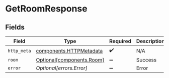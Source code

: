 # GetRoomResponse


## Fields

| Field                                                              | Type                                                               | Required                                                           | Description                                                        |
| ------------------------------------------------------------------ | ------------------------------------------------------------------ | ------------------------------------------------------------------ | ------------------------------------------------------------------ |
| `http_meta`                                                        | [components.HTTPMetadata](../../models/components/httpmetadata.md) | :heavy_check_mark:                                                 | N/A                                                                |
| `room`                                                             | [Optional[components.Room]](../../models/components/room.md)       | :heavy_minus_sign:                                                 | Success                                                            |
| `error`                                                            | *Optional[errors.Error]*                                           | :heavy_minus_sign:                                                 | Error                                                              |